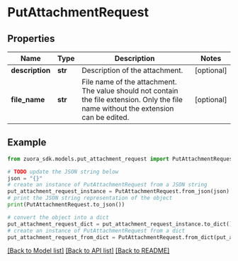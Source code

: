 # PutAttachmentRequest


## Properties

Name | Type | Description | Notes
------------ | ------------- | ------------- | -------------
**description** | **str** | Description of the attachment.  | [optional] 
**file_name** | **str** | File name of the attachment. The value should not contain the file extension.  Only the file name without the extension can be edited.  | [optional] 

## Example

```python
from zuora_sdk.models.put_attachment_request import PutAttachmentRequest

# TODO update the JSON string below
json = "{}"
# create an instance of PutAttachmentRequest from a JSON string
put_attachment_request_instance = PutAttachmentRequest.from_json(json)
# print the JSON string representation of the object
print(PutAttachmentRequest.to_json())

# convert the object into a dict
put_attachment_request_dict = put_attachment_request_instance.to_dict()
# create an instance of PutAttachmentRequest from a dict
put_attachment_request_from_dict = PutAttachmentRequest.from_dict(put_attachment_request_dict)
```
[[Back to Model list]](../README.md#documentation-for-models) [[Back to API list]](../README.md#documentation-for-api-endpoints) [[Back to README]](../README.md)


